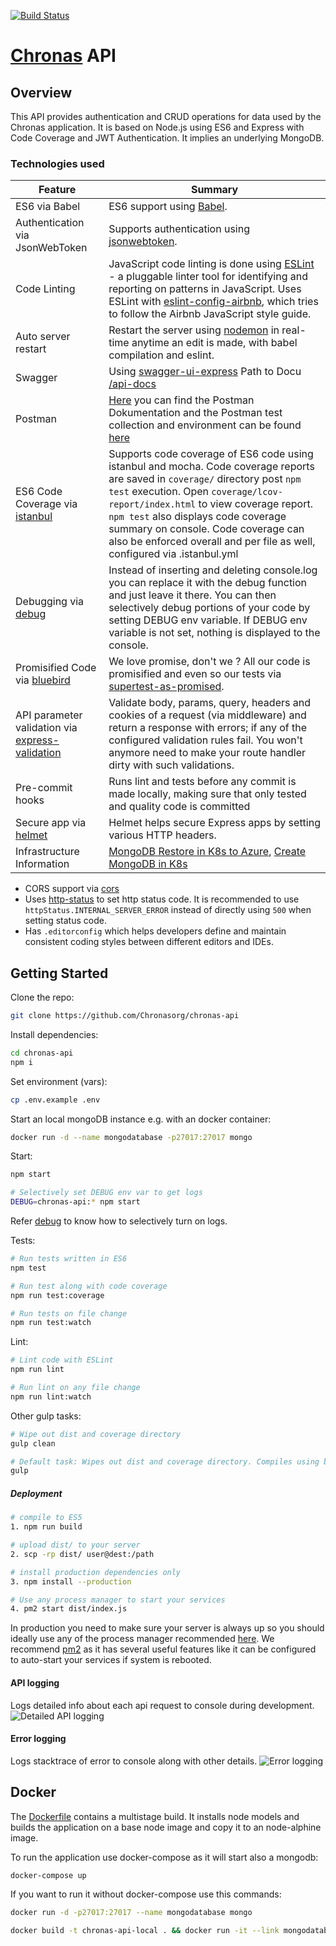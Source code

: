 [![Build Status](https://joausandbox.visualstudio.com/_apis/public/build/definitions/2b7f7236-ef4a-4ee5-9164-a7cb0ad72964/19/badge)](https://joausandbox.visualstudio.com/chronas/_build/index?definitionId=19)



# [Chronas](https://github.com/daumann/chronas) API

## Overview

This API provides authentication and CRUD operations for data used by the Chronas application. 
It is based on Node.js using ES6 and Express with Code Coverage and JWT Authentication. It implies an underlying MongoDB.

### Technologies used

| Feature                                | Summary                                                                                                                                                                                                                                                     |
|----------------------------------------|-------------------------------------------------------------------------------------------------------------------------------------------------------------------------------------------------------------------------------------------------------------|
| ES6 via Babel                  	 	 | ES6 support using [Babel](https://babeljs.io/).  |
| Authentication via JsonWebToken                  	 	 | Supports authentication using [jsonwebtoken](https://www.npmjs.com/package/jsonwebtoken).  |
| Code Linting               			 | JavaScript code linting is done using [ESLint](http://eslint.org) - a pluggable linter tool for identifying and reporting on patterns in JavaScript. Uses ESLint with [eslint-config-airbnb](https://github.com/airbnb/javascript/tree/master/packages/eslint-config-airbnb), which tries to follow the Airbnb JavaScript style guide.                                                                                                |
| Auto server restart                  	 | Restart the server using [nodemon](https://github.com/remy/nodemon) in real-time anytime an edit is made, with babel compilation and eslint. |
| Swagger               	 | Using [swagger-ui-express](https://www.npmjs.com/package/swagger-ui-express) Path to Docu [/api-docs](https://api.chronas.org/api-docs) |
| Postman | [Here](https://documenter.getpostman.com/view/2687480/RznBMKeh) you can find the Postman Dokumentation  and the Postman test collection and environment can be found [here](PostmanTests) |
| ES6 Code Coverage via [istanbul](https://www.npmjs.com/package/istanbul)                  | Supports code coverage of ES6 code using istanbul and mocha. Code coverage reports are saved in `coverage/` directory post `npm test` execution. Open `coverage/lcov-report/index.html` to view coverage report. `npm test` also displays code coverage summary on console. Code coverage can also be enforced overall and per file as well, configured via .istanbul.yml                                                                                                                                                                            |
| Debugging via [debug](https://www.npmjs.com/package/debug)           | Instead of inserting and deleting console.log you can replace it with the debug function and just leave it there. You can then selectively debug portions of your code by setting DEBUG env variable. If DEBUG env variable is not set, nothing is displayed to the console.                       |
| Promisified Code via [bluebird](https://github.com/petkaantonov/bluebird)           | We love promise, don't we ? All our code is promisified and even so our tests via [supertest-as-promised](https://www.npmjs.com/package/supertest-as-promised).                       |
| API parameter validation via [express-validation](https://www.npmjs.com/package/express-validation)           | Validate body, params, query, headers and cookies of a request (via middleware) and return a response with errors; if any of the configured validation rules fail. You won't anymore need to make your route handler dirty with such validations. |
| Pre-commit hooks           | Runs lint and tests before any commit is made locally, making sure that only tested and quality code is committed |
| Secure app via [helmet](https://github.com/helmetjs/helmet)           | Helmet helps secure Express apps by setting various HTTP headers. |
| Infrastructure Information           |  [MongoDB Restore in K8s to Azure](infrastructure/kubernetes/mongo_backup/README.md),  [Create MongoDB in K8s](infrastructure/kubernetes/mongo/README.md) |

- CORS support via [cors](https://github.com/expressjs/cors)
- Uses [http-status](https://www.npmjs.com/package/http-status) to set http status code. It is recommended to use `httpStatus.INTERNAL_SERVER_ERROR` instead of directly using `500` when setting status code.
- Has `.editorconfig` which helps developers define and maintain consistent coding styles between different editors and IDEs.

## Getting Started

Clone the repo:
```sh
git clone https://github.com/Chronasorg/chronas-api
```

Install dependencies:
```sh
cd chronas-api
npm i
```

Set environment (vars):
```sh
cp .env.example .env
```

Start an local mongoDB instance e.g. with an docker container:

```sh
docker run -d --name mongodatabase -p27017:27017 mongo
```

Start:

```sh
npm start

# Selectively set DEBUG env var to get logs
DEBUG=chronas-api:* npm start
```
Refer [debug](https://www.npmjs.com/package/debug) to know how to selectively turn on logs.


Tests:
```sh
# Run tests written in ES6 
npm test

# Run test along with code coverage
npm run test:coverage

# Run tests on file change
npm run test:watch
```

Lint:
```sh
# Lint code with ESLint
npm run lint

# Run lint on any file change
npm run lint:watch
```

Other gulp tasks:
```sh
# Wipe out dist and coverage directory
gulp clean

# Default task: Wipes out dist and coverage directory. Compiles using babel.
gulp
```

##### Deployment

```sh
# compile to ES5
1. npm run build

# upload dist/ to your server
2. scp -rp dist/ user@dest:/path

# install production dependencies only
3. npm install --production

# Use any process manager to start your services
4. pm2 start dist/index.js
```

In production you need to make sure your server is always up so you should ideally use any of the process manager recommended [here](http://expressjs.com/en/advanced/pm.html).
We recommend [pm2](http://pm2.keymetrics.io/) as it has several useful features like it can be configured to auto-start your services if system is rebooted.

#### API logging
Logs detailed info about each api request to console during development.
![Detailed API logging](https://cloud.githubusercontent.com/assets/4172932/12563354/f0a4b558-c3cf-11e5-9d8c-66f7ca323eac.JPG)

#### Error logging
Logs stacktrace of error to console along with other details.
![Error logging](https://cloud.githubusercontent.com/assets/4172932/12563361/fb9ef108-c3cf-11e5-9a58-3c5c4936ae3e.JPG)

## Docker

The [Dockerfile](Dockerfile) contains a multistage build. It installs node models and builds the application on a base node image and copy it to an node-alphine image.

To run the application use docker-compose as it will start also a mongodb:

```bash
docker-compose up
```



If you want to run it without docker-compose use this commands:

```bash
docker run -d -p27017:27017 --name mongodatabase mongo
```

```bash
docker build -t chronas-api-local . && docker run -it --link mongodatabase:mongodatabase -e MONGO_HOST='MONGO_HOST=mongodb://mongodatabase/chronas-api' --name chrona-api -p 80:80 chronas-api-local
```



